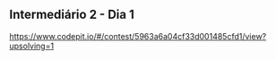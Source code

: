 ## Intermediário 2 - Dia 1

https://www.codepit.io/#/contest/5963a6a04cf33d001485cfd1/view?upsolving=1